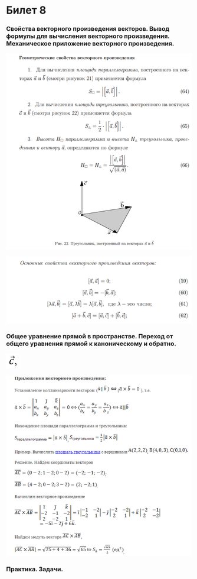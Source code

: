 # Билет 8

### **Свойства векторного произведения векторов. Вывод формулы для вычисления векторного произведения. Механическое приложение векторного произведения.**

![](<../.gitbook/assets/image (24).png>)

![](<../.gitbook/assets/image (51) (1).png>)

### Общее уравнение прямой в пространстве. Переход от общего уравнения прямой к каноническому и обратно.

![](<../.gitbook/assets/image (81).png>)

![](<../.gitbook/assets/image (46) (1).png>)

### Практика. Задачи.

